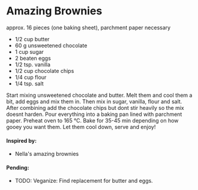 # Amazing Brownies
approx. 16 pieces (one baking sheet), parchment paper necessary

* 1/2 cup butter
* 60 g unsweetened chocolate
* 1 cup sugar
* 2 beaten eggs
* 1/2 tsp. vanilla
* 1/2 cup chocolate chips
* 1/4 cup flour
* 1/4 tsp. salt

Start mixing unsweetened chocolate and butter. Melt them and cool them a bit, add eggs and mix them in. Then mix in sugar, vanilla, flour and salt. After combining add the chocolate chips but dont stir heavily so the mix doesnt harden. Pour everything into a baking pan lined with parchment paper. Preheat oven to 165 °C. Bake for 35-45 min depending on how gooey you want them. Let them cool down, serve and enjoy!

#### Inspired by: 
* Nella's amazing brownies

#### Pending: 
* TODO: Veganize: Find replacement for butter and eggs. 
